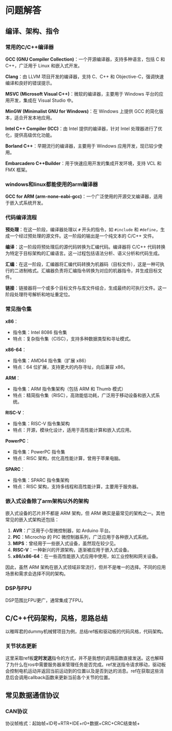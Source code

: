 # 问题解答

## 编译、架构、指令

### **常用的C/C++编译器**

**GCC (GNU Compiler Collection)**：一个开源编译器，支持多种语言，包括 C 和 C++，广泛用于 Linux 和嵌入式开发。

**Clang**：由 LLVM 项目开发的编译器，支持 C、C++ 和 Objective-C，强调快速编译和良好的错误提示。

**MSVC (Microsoft Visual C++)**：微软的编译器，主要用于 Windows 平台的应用开发，集成在 Visual Studio 中。

**MinGW (Minimalist GNU for Windows)**：在 Windows 上提供 GCC 的简化版本，适合开发本地应用。

**Intel C++ Compiler (ICC)**：由 Intel 提供的编译器，针对 Intel 处理器进行了优化，提供高级优化功能。

**Borland C++**：早期流行的编译器，主要用于 Windows 应用开发，现已较少使用。

**Embarcadero C++Builder**：用于快速应用开发的集成开发环境，支持 VCL 和 FMX 框架。

### windows和linux都能使用的arm编译器

**GCC for ARM (arm-none-eabi-gcc)**：一个广泛使用的开源交叉编译器，适用于嵌入式系统开发。

### 代码编译流程

**预处理**：在这一阶段，编译器处理以 `#` 开头的指令，如 `#include` 和 `#define`，生成一个经过预处理的源文件。这一阶段的输出是一个纯文本的 C/C++ 文件。

**编译**：这一阶段将预处理后的源代码转换为汇编代码。编译器将 C/C++ 代码转换为特定于目标架构的汇编语言。这一过程包括语法分析、语义分析和代码生成。

**汇编**：在这一阶段，汇编器将汇编代码转换为机器码（目标文件），这是一种可执行的二进制格式。汇编器负责将汇编指令转换为对应的机器指令，并生成目标文件。

**链接**：链接器将一个或多个目标文件与库文件结合，生成最终的可执行文件。这一阶段处理符号解析和地址重定位。

### 常见指令集

**x86**：

- 指令集：Intel 8086 指令集
- 特点：复杂指令集（CISC），支持多种数据类型和寻址模式。

**x86-64**：

- 指令集：AMD64 指令集（扩展 x86）
- 特点：64 位扩展，支持更大的内存寻址，向后兼容 x86。

**ARM**：

- 指令集：ARM 指令集架构（包括 ARM 和 Thumb 模式）
- 特点：精简指令集（RISC），高效能低功耗，广泛用于移动设备和嵌入式系统。

**RISC-V**：

- 指令集：RISC-V 指令集架构
- 特点：开源，模块化设计，适用于高性能计算和嵌入式应用。

**PowerPC**：

- 指令集：PowerPC 指令集
- 特点：RISC 架构，优化高性能计算，曾用于苹果电脑。

**SPARC**：

- 指令集：SPARC 指令集架构
- 特点：RISC 架构，支持多线程和高性能计算，主要用于服务器。

### 嵌入式设备除了arm架构以外的架构

嵌入式设备的芯片并不都是 ARM 架构，但 ARM 确实是最常见的架构之一。其他常见的嵌入式架构还包括：

1. **AVR**：广泛用于小型微控制器，如 Arduino 平台。
2. **PIC**：Microchip 的 PIC 微控制器系列，广泛应用于各种嵌入式系统。
3. **MIPS**：曾经用于一些嵌入式设备，虽然现在较少见。
4. **RISC-V**：一种新兴的开源架构，逐渐被应用于嵌入式设备。
5. **x86/x86-64**：在一些高性能嵌入式应用中使用，如工业控制和网关设备。

因此，虽然 ARM 架构在嵌入式领域非常流行，但并不是唯一的选择。不同的应用场景和需求会选择不同的架构。

### DSP与FPU

DSP范围比FPU更广，通常集成了FPU。

## C/C++代码架构，风格，思路总结

以稚晖君的dummy机械臂项目为例，总结ref板和驱动板的代码风格，代码架构。

### 关节状态更新

这里采取ref板**定时发送**指令的方式，并不是我想的调用函数直接发送。这也解释了为什么在ros中需要服务器来管理任务是否完成。ref发送指令请求移动，驱动板会控制电机运动并返回当前运动到的位置以及是否到达的消息。ref在获取这些消息后会调用callback函数来更新当前各个关节的位置。



## 常见数据通信协议

### CAN协议

协议帧格式：起始帧+ID号+RTR+IDE+r0+数据+CRC+CRC结束帧+